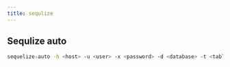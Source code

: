 ```yaml
---
title: sequlize
---
```


## Sequlize auto

```bash
sequelize-auto -h <host> -u <user> -x <password> -d <database> -t <table> -e mysql
```
